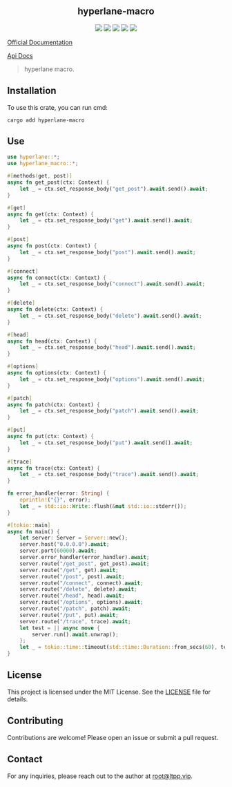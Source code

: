 <center>

## hyperlane-macro

[![](https://img.shields.io/crates/v/hyperlane-macro.svg)](https://crates.io/crates/hyperlane-macro)
[![](https://img.shields.io/crates/d/hyperlane-macro.svg)](https://img.shields.io/crates/d/hyperlane-macro.svg)
[![](https://docs.rs/hyperlane-macro/badge.svg)](https://docs.rs/hyperlane-macro)
[![](https://github.com/eastspire/hyperlane-macro/workflows/Rust/badge.svg)](https://github.com/eastspire/hyperlane-macro/actions?query=workflow:Rust)
[![](https://img.shields.io/crates/l/hyperlane-macro.svg)](./LICENSE)

</center>

[Official Documentation](https://docs.ltpp.vip/hyperlane-macro/)

[Api Docs](https://docs.rs/hyperlane-macro/latest/hyperlane_macro/)

> hyperlane macro.

## Installation

To use this crate, you can run cmd:

```shell
cargo add hyperlane-macro
```

## Use

```rust
use hyperlane::*;
use hyperlane_macro::*;

#[methods(get, post)]
async fn get_post(ctx: Context) {
    let _ = ctx.set_response_body("get_post").await.send().await;
}

#[get]
async fn get(ctx: Context) {
    let _ = ctx.set_response_body("get").await.send().await;
}

#[post]
async fn post(ctx: Context) {
    let _ = ctx.set_response_body("post").await.send().await;
}

#[connect]
async fn connect(ctx: Context) {
    let _ = ctx.set_response_body("connect").await.send().await;
}

#[delete]
async fn delete(ctx: Context) {
    let _ = ctx.set_response_body("delete").await.send().await;
}

#[head]
async fn head(ctx: Context) {
    let _ = ctx.set_response_body("head").await.send().await;
}

#[options]
async fn options(ctx: Context) {
    let _ = ctx.set_response_body("options").await.send().await;
}

#[patch]
async fn patch(ctx: Context) {
    let _ = ctx.set_response_body("patch").await.send().await;
}

#[put]
async fn put(ctx: Context) {
    let _ = ctx.set_response_body("put").await.send().await;
}

#[trace]
async fn trace(ctx: Context) {
    let _ = ctx.set_response_body("trace").await.send().await;
}

fn error_handler(error: String) {
    eprintln!("{}", error);
    let _ = std::io::Write::flush(&mut std::io::stderr());
}

#[tokio::main]
async fn main() {
    let server: Server = Server::new();
    server.host("0.0.0.0").await;
    server.port(60000).await;
    server.error_handler(error_handler).await;
    server.route("/get_post", get_post).await;
    server.route("/get", get).await;
    server.route("/post", post).await;
    server.route("/connect", connect).await;
    server.route("/delete", delete).await;
    server.route("/head", head).await;
    server.route("/options", options).await;
    server.route("/patch", patch).await;
    server.route("/put", put).await;
    server.route("/trace", trace).await;
    let test = || async move {
        server.run().await.unwrap();
    };
    let _ = tokio::time::timeout(std::time::Duration::from_secs(60), test()).await;
}
```

## License

This project is licensed under the MIT License. See the [LICENSE](LICENSE) file for details.

## Contributing

Contributions are welcome! Please open an issue or submit a pull request.

## Contact

For any inquiries, please reach out to the author at [root@ltpp.vip](mailto:root@ltpp.vip).
